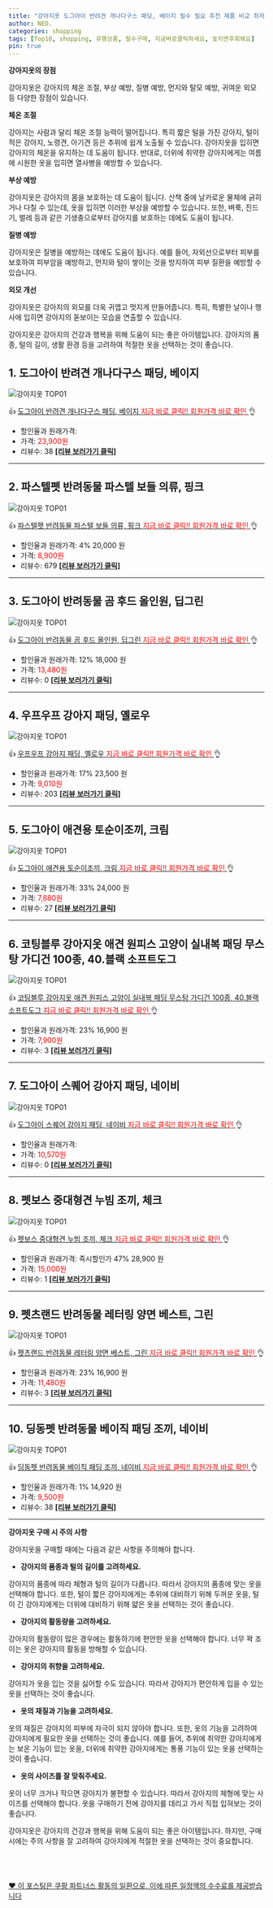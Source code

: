 ```yaml
---
title: "강아지옷 도그아이 반려견 개나다구스 패딩, 베이지 필수 필요 추천 제품 비교 최저 가격 비교 장점 구매가이드"
author: NEO.
categories: shopping
tags: [Top10, shopping, 유행상품, 필수구매, 지금바로클릭하세요, 놓치면후회해요]
pin: true
---
```

**강아지옷의 장점**

강아지옷은 강아지의 체온 조절, 부상 예방, 질병 예방, 먼지와 탈모 예방, 귀여운 외모 등 다양한 장점이 있습니다.

**체온 조절**

강아지는 사람과 달리 체온 조절 능력이 떨어집니다. 특히 짧은 털을 가진 강아지, 털이 적은 강아지, 노령견, 아기견 등은 추위에 쉽게 노출될 수 있습니다. 강아지옷을 입히면 강아지의 체온을 유지하는 데 도움이 됩니다. 반대로, 더위에 취약한 강아지에게는 여름에 시원한 옷을 입히면 열사병을 예방할 수 있습니다.

**부상 예방**

강아지옷은 강아지의 몸을 보호하는 데 도움이 됩니다. 산책 중에 날카로운 물체에 긁히거나 다칠 수 있는데, 옷을 입히면 이러한 부상을 예방할 수 있습니다. 또한, 벼룩, 진드기, 벌레 등과 같은 기생충으로부터 강아지를 보호하는 데에도 도움이 됩니다.

**질병 예방**

강아지옷은 질병을 예방하는 데에도 도움이 됩니다. 예를 들어, 자외선으로부터 피부를 보호하여 피부암을 예방하고, 먼지와 털이 쌓이는 것을 방지하여 피부 질환을 예방할 수 있습니다.

**외모 개선**

강아지옷은 강아지의 외모를 더욱 귀엽고 멋지게 만들어줍니다. 특히, 특별한 날이나 행사에 입히면 강아지의 돋보이는 모습을 연출할 수 있습니다.

강아지옷은 강아지의 건강과 행복을 위해 도움이 되는 좋은 아이템입니다. 강아지의 품종, 털의 길이, 생활 환경 등을 고려하여 적절한 옷을 선택하는 것이 좋습니다.

   

## 1. 도그아이 반려견 개나다구스 패딩, 베이지

![강아지옷 TOP01](https://thumbnail10.coupangcdn.com/thumbnails/remote/490x490ex/image/retail/images/2972391311010471-abdc5189-3492-4f8d-9291-c2d368014276.jpg)


👍 [도그아이 반려견 개나다구스 패딩, 베이지 <font color=red> 지금 바로 클릭!! 회원가격 바로 확인 </font> ](https://link.coupang.com/re/AFFSDP?lptag=AF3617701&subid=GithubCoopas&pageKey=6989042682&traceid=V0-153&itemId=17099517224&vendorItemId=3518488398) 👌 


- 할인율과 원래가격: 
- 가격: <span style='color:red'>23,900원</span>
- 리뷰수: 38  [**[리뷰 보러가기 클릭]**](https://link.coupang.com/re/AFFSDP?lptag=AF3617701&subid=GithubCoopas&pageKey=6989042682&traceid=V0-153&itemId=17099517224&vendorItemId=3518488398)

---


   

## 2. 파스텔펫 반려동물 파스텔 보들 의류, 핑크

![강아지옷 TOP01](https://thumbnail9.coupangcdn.com/thumbnails/remote/490x490ex/image/rs_quotation_api/zptwenwn/772537c3cab84c6d9c091d2b8f926976.jpg)


👍 [파스텔펫 반려동물 파스텔 보들 의류, 핑크 <font color=red> 지금 바로 클릭!! 회원가격 바로 확인 </font> ](https://link.coupang.com/re/AFFSDP?lptag=AF3617701&subid=GithubCoopas&pageKey=6171235190&traceid=V0-153&itemId=12047570115&vendorItemId=79319761071) 👌 


- 할인율과 원래가격: 4%  20,000   원
- 가격: <span style='color:red'>8,900원</span>
- 리뷰수: 679  [**[리뷰 보러가기 클릭]**](https://link.coupang.com/re/AFFSDP?lptag=AF3617701&subid=GithubCoopas&pageKey=6171235190&traceid=V0-153&itemId=12047570115&vendorItemId=79319761071)

---


   

## 3. 도그아이 반려동물 곰 후드 올인원, 딥그린

![강아지옷 TOP01](https://thumbnail9.coupangcdn.com/thumbnails/remote/490x490ex/image/retail/images/1855944892530704-71d66bb2-c4fb-4e09-8904-a877b4a97adf.jpg)


👍 [도그아이 반려동물 곰 후드 올인원, 딥그린 <font color=red> 지금 바로 클릭!! 회원가격 바로 확인 </font> ](https://link.coupang.com/re/AFFSDP?lptag=AF3617701&subid=GithubCoopas&pageKey=6135006283&traceid=V0-153&itemId=11725872552&vendorItemId=78999951338) 👌 


- 할인율과 원래가격: 12%  18,000   원
- 가격: <span style='color:red'>13,480원</span>
- 리뷰수: 0  [**[리뷰 보러가기 클릭]**](https://link.coupang.com/re/AFFSDP?lptag=AF3617701&subid=GithubCoopas&pageKey=6135006283&traceid=V0-153&itemId=11725872552&vendorItemId=78999951338)

---


   

## 4. 우프우프 강아지 패딩, 옐로우

![강아지옷 TOP01](https://thumbnail10.coupangcdn.com/thumbnails/remote/490x490ex/image/vendor_inventory/7bb4/b19668b399d485dfb2e253a41fac47c26c637227d81de8c9fe245b62e065.jpg)


👍 [우프우프 강아지 패딩, 옐로우 <font color=red> 지금 바로 클릭!! 회원가격 바로 확인 </font> ](https://link.coupang.com/re/AFFSDP?lptag=AF3617701&subid=GithubCoopas&pageKey=311634369&traceid=V0-153&itemId=983546433&vendorItemId=87714171641) 👌 


- 할인율과 원래가격: 17%  23,500   원
- 가격: <span style='color:red'>9,010원</span>
- 리뷰수: 203  [**[리뷰 보러가기 클릭]**](https://link.coupang.com/re/AFFSDP?lptag=AF3617701&subid=GithubCoopas&pageKey=311634369&traceid=V0-153&itemId=983546433&vendorItemId=87714171641)

---


   

## 5. 도그아이 애견용 토순이조끼, 크림

![강아지옷 TOP01](https://thumbnail6.coupangcdn.com/thumbnails/remote/490x490ex/image/retail/images/5019541535169910-c9123204-ac02-45bf-a55f-3b591c7c0665.jpg)


👍 [도그아이 애견용 토순이조끼, 크림 <font color=red> 지금 바로 클릭!! 회원가격 바로 확인 </font> ](https://link.coupang.com/re/AFFSDP?lptag=AF3617701&subid=GithubCoopas&pageKey=58158138&traceid=V0-153&itemId=215377259&vendorItemId=3518488427) 👌 


- 할인율과 원래가격: 33%  24,000   원
- 가격: <span style='color:red'>7,880원</span>
- 리뷰수: 27  [**[리뷰 보러가기 클릭]**](https://link.coupang.com/re/AFFSDP?lptag=AF3617701&subid=GithubCoopas&pageKey=58158138&traceid=V0-153&itemId=215377259&vendorItemId=3518488427)

---


   

## 6. 코팅블루 강아지옷 애견 원피스 고양이 실내복 패딩 무스탕 가디건 100종, 40.블랙 소프트도그

![강아지옷 TOP01](https://thumbnail9.coupangcdn.com/thumbnails/remote/490x490ex/image/vendor_inventory/316b/8216bb390dbea1dd9493fad9903757d9b9ada92067a8e7ce100acfbe320c.jpg)


👍 [코팅블루 강아지옷 애견 원피스 고양이 실내복 패딩 무스탕 가디건 100종, 40.블랙 소프트도그 <font color=red> 지금 바로 클릭!! 회원가격 바로 확인 </font> ](https://link.coupang.com/re/AFFSDP?lptag=AF3617701&subid=GithubCoopas&pageKey=7652455107&traceid=V0-153&itemId=20365099469&vendorItemId=87449015971) 👌 


- 할인율과 원래가격: 23%  16,900   원
- 가격: <span style='color:red'>7,900원</span>
- 리뷰수: 3  [**[리뷰 보러가기 클릭]**](https://link.coupang.com/re/AFFSDP?lptag=AF3617701&subid=GithubCoopas&pageKey=7652455107&traceid=V0-153&itemId=20365099469&vendorItemId=87449015971)

---


   

## 7. 도그아이 스퀘어 강아지 패딩, 네이비

![강아지옷 TOP01](https://thumbnail9.coupangcdn.com/thumbnails/remote/490x490ex/image/retail/images/3480288765164328-d739e20d-4800-45ac-be01-3874a21e64ef.jpg)


👍 [도그아이 스퀘어 강아지 패딩, 네이비 <font color=red> 지금 바로 클릭!! 회원가격 바로 확인 </font> ](https://link.coupang.com/re/AFFSDP?lptag=AF3617701&subid=GithubCoopas&pageKey=336170901&traceid=V0-153&itemId=1072365849&vendorItemId=5563661988) 👌 


- 할인율과 원래가격: 
- 가격: <span style='color:red'>10,570원</span>
- 리뷰수: 0  [**[리뷰 보러가기 클릭]**](https://link.coupang.com/re/AFFSDP?lptag=AF3617701&subid=GithubCoopas&pageKey=336170901&traceid=V0-153&itemId=1072365849&vendorItemId=5563661988)

---


   

## 8. 펫보스 중대형견 누빔 조끼, 체크

![강아지옷 TOP01](https://thumbnail10.coupangcdn.com/thumbnails/remote/490x490ex/image/retail/images/3752724747984986-c087e56a-9f1b-4699-a024-371667acea32.jpg)


👍 [펫보스 중대형견 누빔 조끼, 체크 <font color=red> 지금 바로 클릭!! 회원가격 바로 확인 </font> ](https://link.coupang.com/re/AFFSDP?lptag=AF3617701&subid=GithubCoopas&pageKey=2212790941&traceid=V0-153&itemId=5185022491&vendorItemId=75032142765) 👌 


- 할인율과 원래가격: 즉시할인가 47%  28,900   원
- 가격: <span style='color:red'>15,000원</span>
- 리뷰수: 1  [**[리뷰 보러가기 클릭]**](https://link.coupang.com/re/AFFSDP?lptag=AF3617701&subid=GithubCoopas&pageKey=2212790941&traceid=V0-153&itemId=5185022491&vendorItemId=75032142765)

---


   

## 9. 펫츠랜드 반려동물 레터링 양면 베스트, 그린

![강아지옷 TOP01](https://thumbnail6.coupangcdn.com/thumbnails/remote/490x490ex/image/retail/images/59418076930453-b5faa749-e772-4801-96bd-78e7bef184c1.jpg)


👍 [펫츠랜드 반려동물 레터링 양면 베스트, 그린 <font color=red> 지금 바로 클릭!! 회원가격 바로 확인 </font> ](https://link.coupang.com/re/AFFSDP?lptag=AF3617701&subid=GithubCoopas&pageKey=1159838509&traceid=V0-153&itemId=2136378913&vendorItemId=70134827819) 👌 


- 할인율과 원래가격: 23%  16,900   원
- 가격: <span style='color:red'>11,480원</span>
- 리뷰수: 3  [**[리뷰 보러가기 클릭]**](https://link.coupang.com/re/AFFSDP?lptag=AF3617701&subid=GithubCoopas&pageKey=1159838509&traceid=V0-153&itemId=2136378913&vendorItemId=70134827819)

---


   

## 10. 딩동펫 반려동물 베이직 패딩 조끼, 네이비

![강아지옷 TOP01](https://thumbnail9.coupangcdn.com/thumbnails/remote/490x490ex/image/retail/images/2020/10/15/11/0/a0e7ddff-293e-4784-9f27-77b4562d09a0.jpg)


👍 [딩동펫 반려동물 베이직 패딩 조끼, 네이비 <font color=red> 지금 바로 클릭!! 회원가격 바로 확인 </font> ](https://link.coupang.com/re/AFFSDP?lptag=AF3617701&subid=GithubCoopas&pageKey=2341067351&traceid=V0-153&itemId=4056172935&vendorItemId=72040288702) 👌 


- 할인율과 원래가격: 1%  14,920   원
- 가격: <span style='color:red'>9,500원</span>
- 리뷰수: 38  [**[리뷰 보러가기 클릭]**](https://link.coupang.com/re/AFFSDP?lptag=AF3617701&subid=GithubCoopas&pageKey=2341067351&traceid=V0-153&itemId=4056172935&vendorItemId=72040288702)

---
**강아지옷 구매 시 주의 사항**

강아지옷을 구매할 때에는 다음과 같은 사항을 주의해야 합니다.

* **강아지의 품종과 털의 길이를 고려하세요.**

강아지의 품종에 따라 체형과 털의 길이가 다릅니다. 따라서 강아지의 품종에 맞는 옷을 선택해야 합니다. 또한, 털이 짧은 강아지에게는 추위에 대비하기 위해 두꺼운 옷을, 털이 긴 강아지에게는 더위에 대비하기 위해 얇은 옷을 선택하는 것이 좋습니다.

* **강아지의 활동량을 고려하세요.**

강아지의 활동량이 많은 경우에는 활동하기에 편안한 옷을 선택해야 합니다. 너무 꽉 조이는 옷은 강아지의 활동을 방해할 수 있습니다.

* **강아지의 취향을 고려하세요.**

강아지가 옷을 입는 것을 싫어할 수도 있습니다. 따라서 강아지가 편안하게 입을 수 있는 옷을 선택하는 것이 좋습니다.

* **옷의 재질과 기능을 고려하세요.**

옷의 재질은 강아지의 피부에 자극이 되지 않아야 합니다. 또한, 옷의 기능을 고려하여 강아지에게 필요한 옷을 선택하는 것이 좋습니다. 예를 들어, 추위에 취약한 강아지에게는 보온 기능이 있는 옷을, 더위에 취약한 강아지에게는 통풍 기능이 있는 옷을 선택하는 것이 좋습니다.

* **옷의 사이즈를 잘 맞춰주세요.**

옷이 너무 크거나 작으면 강아지가 불편할 수 있습니다. 따라서 강아지의 체형에 맞는 사이즈를 선택해야 합니다. 옷을 구매하기 전에 강아지를 데리고 가서 직접 입혀보는 것이 좋습니다.

강아지옷은 강아지의 건강과 행복을 위해 도움이 되는 좋은 아이템입니다. 하지만, 구매 시에는 주의 사항을 잘 고려하여 강아지에게 적절한 옷을 선택하는 것이 중요합니다.<br><br><br><br><br> [ ❤  이 포스팅은 쿠팡 파트너스 활동의 일환으로, 이에 따른 일정액의 수수료를 제공받습니다](https://link.coupang.com/a/bcEFyh)